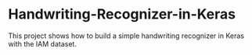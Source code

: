 # Handwriting-Recognizer-in-Keras
This project shows how to build a simple handwriting recognizer in Keras with the IAM dataset.
